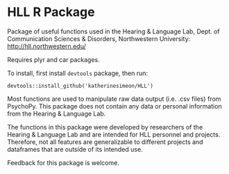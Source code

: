 # HLL R Package 

Package of useful functions used in the Hearing & Language Lab, Dept. of Communication Sciences & Disorders, Northwestern University: http://hll.northwestern.edu/

Requires plyr and car packages.

To install, first install `devtools` package, then run:

```
devtools::install_github('katherinesimeon/HLL')
```

Most functions are used to manipulate raw data output (i.e. .csv files) from PsychoPy. This package does not contain any data or personal information from the Hearing & Language Lab. 

The functions in this package were developed by researchers of the Hearing & Language Lab and are intended for HLL personnel and projects. Therefore, not all features are generalizable to different projects and dataframes that are outside of its intended use. 

Feedback for this package is welcome. 
